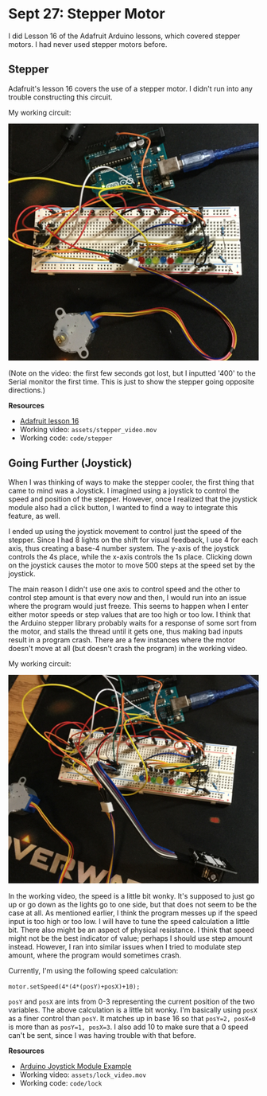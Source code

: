 # Sept 27: Stepper Motor

I did Lesson 16 of the Adafruit Arduino lessons, which covered stepper motors. I had never used stepper motors before.

## Stepper

Adafruit's lesson 16 covers the use of a stepper motor. I didn't run into any trouble constructing this circuit.

My working circuit:

![stepper circuit](./assets/stepper_circuit.jpg)

(Note on the video: the first few seconds got lost, but I inputted '400' to the Serial monitor the first time. This is just to show the stepper going opposite directions.)

**Resources**

- [Adafruit lesson 16](https://learn.adafruit.com/adafruit-arduino-lesson-16-stepper-motors/)
- Working video: `assets/stepper_video.mov`
- Working code: `code/stepper`

## Going Further (Joystick)

When I was thinking of ways to make the stepper cooler, the first thing that came to mind was a Joystick. I imagined using a joystick to control the speed and position of the stepper. However, once I realized that the joystick module also had a click button, I wanted to find a way to integrate this feature, as well.

I ended up using the joystick movement to control just the speed of the stepper. Since I had 8 lights on the shift for visual feedback, I use 4 for each axis, thus creating a base-4 number system. The y-axis of the joystick controls the 4s place, while the x-axis controls the 1s place. Clicking down on the joystick causes the motor to move 500 steps at the speed set by the joystick.

The main reason I didn't use one axis to control speed and the other to control step amount is that every now and then, I would run into an issue where the program would just freeze. This seems to happen when I enter either motor speeds or step values that are too high or too low. I think that the Arduino stepper library probably waits for a response of some sort from the motor, and stalls the thread until it gets one, thus making bad inputs result in a program crash. There are a few instances where the motor doesn't move at all (but doesn't crash the program) in the working video.

My working circuit:

![joystick circuit](./assets/joystick_circuit.jpg)

In the working video, the speed is a little bit wonky. It's supposed to just go up or go down as the lights go to one side, but that does not seem to be the case at all. As mentioned earlier, I think the program messes up if the speed input is too high or too low. I will have to tune the speed calculation a little bit. There also might be an aspect of physical resistance. I think that speed might not be the best indicator of value; perhaps I should use step amount instead. However, I ran into similar issues when I tried to modulate step amount, where the program would sometimes crash.

Currently, I'm using the following speed calculation:

`motor.setSpeed(4*(4*(posY)+posX)+10);`

`posY` and `posX` are ints from 0-3 representing the current position of the two variables. The above calculation is a little bit wonky. I'm basically using `posX` as a finer control than `posY`. It matches up in base 16 so that `posY=2, posX=0` is more than as `posY=1, posX=3`. I also add 10 to make sure that a 0 speed can't be sent, since I was having trouble with that before.

**Resources**

- [Arduino Joystick Module Example](http://42bots.com/tutorials/arduino-joystick-module-example/)
- Working video: `assets/lock_video.mov`
- Working code: `code/lock`
